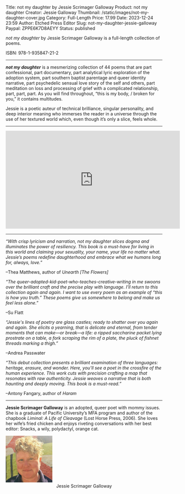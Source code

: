 Title: not my daughter by Jessie Scrimager Galloway
Product: not my daughter
Creator: Jessie Galloway
Thumbnail: /static/images/not-my-daughter-cover.jpg
Category: Full-Length
Price: 17.99
Date: 2023-12-24 23:59
Author: Etched Press Editor
Slug: not-my-daughter-jessie-galloway
Paypal: ZPPE6K7D8AEYY
Status: published

*not my daughter* by Jessie Scrimager Galloway is a full-length collection of poems.

ISBN: 978-1-935847-21-2

---

***not my daughter*** is a mesmerizing collection of 44 poems that are part confessional, part documentary, part analytical lyric exploration of the adoption system,  part southern baptist parentage and queer identity narrative, part psychedelic sensual love story of the self and others, part meditation on loss and processing of grief with a complicated relationship, part, part, part. As you will find throughout, “this is my body, / broken for you,” it contains multitudes.

Jessie is a poetic auteur of technical brilliance, singular personality, and deep interior meaning who immerses the reader in a universe through the use of her textured world which, even though it’s only a slice, feels whole.

---

<center>
<iframe width="560" height="315" src="https://www.youtube-nocookie.com/embed/VyNamsaYqLo?si=BWILgyoQ0fKmthkL" title="YouTube video player" frameborder="0" allow="accelerometer; autoplay; clipboard-write; encrypted-media; gyroscope; picture-in-picture; web-share" allowfullscreen></iframe>
</center>

---

*“With crisp lyricism and narration, not my daughter slices dogma and illuminates the power of resiliency. This book is a must-have for living in this world and claiming your sexuality, your name, your life no matter what. Jessie’s poems redefine daughterhood and embrace what we humans long for, always, love.*”

–Thea Matthews, author of *Unearth [The Flowers]*


*“The queer-adopted-kid-poet-who-teaches-creative-writing in me swoons over the brilliant craft and the precise play with language. I’ll return to this collection again and again. I want to use every poem as an example of “this is how you truth.” These poems give us somewhere to belong and make us feel less alone.”*

–Su Flatt

*“Jessie's lines of poetry are glass castles; ready to shatter over you again and again. She elicits a yearning, that is delicate and eternal, from tender moments that can make—or break—a life: a ripped saccharine packet lying prostrate on a table, a fork scraping the rim of a plate, the pluck of fishnet threads marking a thigh.”*

–Andrea Passwater

*“This debut collection presents a brilliant examination of three languages: heritage, erasure, and wonder. Here, you’ll see a poet in the crossfire of the human experience. This work cuts with precision crafting a map that resonates with raw authenticity. Jessie weaves a narrative that is both haunting and deeply moving. This book is a must-read.”*

–Antony Fangary, author of *Haram*


---

**Jessie Scrimager Galloway** is an adopted, queer poet with mommy issues. She is a graduate of Pacific University’s MFA program and author of the chapbook *Liminal: A Life of Cleavage* (Lost Horse Press, 2006). She loves her wife’s fried chicken and enjoys riveting conversations with her best editor: Snacks, a wily, polydactyl, orange cat.

<img src="/static/images/jessie-galloway.jpg" alt="Jessie Galloway author photo by Reina Vazquez" style="height:150px; width:auto;" />
<center>Jessie Scrimager Galloway</center>

